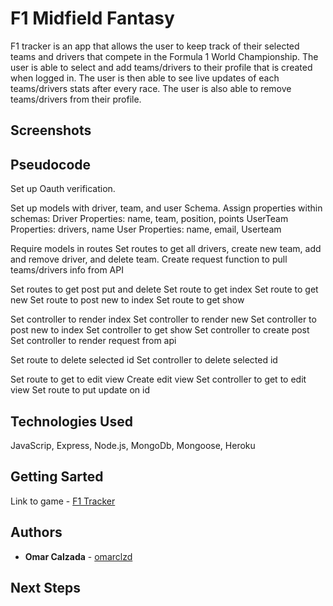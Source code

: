 # F1 Midfield Fantasy

F1 tracker is an app that allows the user to keep track of their selected teams and drivers that compete in the Formula 1 World Championship. The user is able to select and add teams/drivers to their profile that is created when logged in. The user is then able to see live updates of each teams/drivers stats after every race. The user is also able to remove teams/drivers from their profile.


## Screenshots

<!-- ![commute game wireframe](../master/images/commute-layout3.png)

![game over state](../master/images/gameover.png)

![win state](../master/images/winner.png) -->

## Pseudocode



Set up Oauth verification. 

Set up models with driver, team, and user Schema. 
Assign properties within schemas:
Driver Properties: name, team, position, points
UserTeam Properties: drivers, name
User Properties: name, email, Userteam

Require models in routes
Set routes to get all drivers, create new team, add and remove driver, and delete team.
Create request function to pull teams/drivers info from API

Set routes to get post put and delete
Set route to get index
Set route to get new
Set route to post new to index
Set route to get show

Set controller to render index
Set controller to render new
Set controller to post new to index
Set controller to get show
Set controller to create post
Set controller to render request from api 

Set route to delete selected id
Set controller to delete selected id

Set route to get to edit view
Create edit view
Set controller to get to edit view
Set route to put update on id




## Technologies Used

JavaScrip, Express, Node.js, MongoDb, Mongoose, Heroku

## Getting Sarted 

Link to game - [F1 Tracker](https://whispering-mountain-71039.herokuapp.com)

## Authors

* **Omar Calzada** - [omarclzd](https://github.com/omarclzd)

## Next Steps




